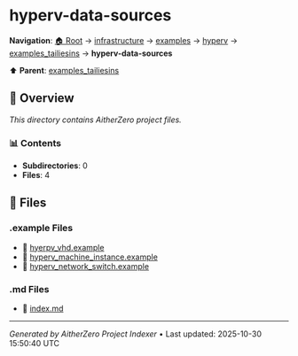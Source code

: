# hyperv-data-sources

**Navigation**: [🏠 Root](../../../../../index.md) → [infrastructure](../../../../index.md) → [examples](../../../index.md) → [hyperv](../../index.md) → [examples_tailiesins](../index.md) → **hyperv-data-sources**

⬆️ **Parent**: [examples_tailiesins](../index.md)

## 📖 Overview

*This directory contains AitherZero project files.*

### 📊 Contents

- **Subdirectories**: 0
- **Files**: 4

## 📄 Files

### .example Files

- 📄 [hyerpv_vhd.example](./hyerpv_vhd.example)
- 📄 [hyperv_machine_instance.example](./hyperv_machine_instance.example)
- 📄 [hyperv_network_switch.example](./hyperv_network_switch.example)

### .md Files

- 📝 [index.md](./index.md)

---

*Generated by AitherZero Project Indexer* • Last updated: 2025-10-30 15:50:40 UTC

